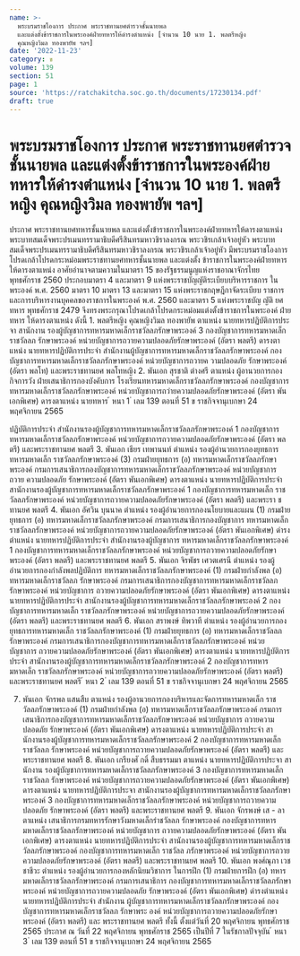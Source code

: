 ```yaml
---
name: >-
  พระบรมราชโองการ ประกาศ พระราชทานยศตำรวจชั้นนายพล
  และแต่งตั้งข้าราชการในพระองค์ฝ่ายทหารให้ดำรงตำแหน่ง [จำนวน 10 นาย 1. พลตรีหญิง
  คุณหญิงวิมล ทองพายัพ ฯลฯ]
date: '2022-11-23'
category: ข
volume: 139
section: 51
page: 1
source: 'https://ratchakitcha.soc.go.th/documents/17230134.pdf'
draft: true
---
```


# พระบรมราชโองการ ประกาศ พระราชทานยศตำรวจชั้นนายพล และแต่งตั้งข้าราชการในพระองค์ฝ่ายทหารให้ดำรงตำแหน่ง [จำนวน 10 นาย 1. พลตรีหญิง คุณหญิงวิมล ทองพายัพ ฯลฯ]

ประกาศ พระราชทานยศทหารชั้นนายพล และแต่งตั้งข้าราชการในพระองค์ฝ่ายทหารให้ดารงตาแหน่ง พระบาทสมเด็จพระปรเมนทรรามาธิบดีศรีสินทรมหาวชิราลงกรณ พระวชิรเกล้าเจ้าอยู่หัว พระบาทสมเด็จพระปรเมนทรรามาธิบดีศรีสินทรมหาวชิราลงกรณ พระวชิรเกล้าเจ้าอยู่หัว มีพระบรมราชโองการโปรดเกล้าโปรดกระหม่อมพระราชทานยศทหารชั้นนายพล และแต่งตั้ง ข้าราชการในพระองค์ฝ่ายทหารให้ดารงตาแหน่ง อาศัยอำนาจตามความในมาตรา 15 ของรัฐธรรมนูญแห่งราชอาณาจักรไทย พุทธศักราช 2560 ประกอบมาตรา 4 และมาตรา 9 แห่งพระราชบัญญัติระเบียบบริหารราชการ ในพระองค์ พ.ศ. 2560 มาตรา 10 มาตรา 13 และมาตรา 15 แห่งพระราชกฤษฎีกาจัดระเบียบ ราชการและการบริหารงานบุคคลของราชการในพระองค์ พ.ศ. 2560 และมาตรา 5 แห่งพระราชบัญ ญัติ ยศทหาร พุทธศักราช 2479 จึงทรงพระกรุณาโปรดเกล้าโปรดกระหม่อมแต่งตั้งข้าราชการในพระองค์ ฝ่ายทหาร ให้ดารงตาแหน่ง ดังนี้ 1. พลตรีหญิง คุณหญิงวิมล ทองพายัพ ตาแหน่ง นายทหารปฏิบัติการประจา สานักงาน รองผู้บัญชาการทหารมหาดเล็กราชวัลลภรักษาพระองค์ 3 กองบัญชาการทหารมหาดเล็กราชวัลลภ รักษาพระองค์ หน่วยบัญชาการถวายความปลอดภัยรักษาพระองค์ (อัตรา พลตรี) ดารงตาแหน่ง นายทหารปฏิบัติการประจำ สำนักงานผู้บัญชาการทหารมหาดเล็กราชวัลลภรักษาพระองค์ กองบัญชาการทหารมหาดเล็กราชวัลลภรักษาพระองค์ หน่วยบัญชาการถวายค วามปลอดภัย รักษาพระองค์ (อัตรา พลโท) และพระราชทานยศ พลโทหญิง 2. พันเอก สุรชาติ ต่างศรี ตาแหน่ง ผู้อานวยการกองกิจการวัง ฝ่ายเสนาธิการกองบังคับการ โรงเรียนทหารมหาดเล็กราชวัลลภรักษาพระองค์ กองบัญชาการทหารมหาดเล็กราชวัลลภรักษาพระองค์ หน่วยบัญชาการถวำยความปลอดภัยรักษาพระองค์ (อัตรา พันเอกพิเศษ) ดารงตาแหน่ง นายทหาร ้ หนา 1 ่ เลม 139 ตอนที่ 51 ข ราชกิจจานุเบกษา 24 พฤศจิกายน 2565

ปฏิบัติการประจำ สำนักงานรองผู้บัญชาการทหารมหาดเล็กราชวัลลภรักษาพระองค์ 1 กองบัญชาการ ทหารมหาดเล็กราชวัลลภรักษาพระองค์ หน่วยบัญชาการถวายความปลอดภัยรักษาพระองค์ (อัตรา พลตรี) และพระราชทานยศ พลตรี 3. พันเอก เธียร เทพานนท์ ตำแหน่ง รองผู้อำนวยการกองยุทธการทหารมหาดเล็ก ราชวัลลภรักษาพระองค์ (3) กรมฝ่ายยุทธการ (อ) ทหารมหาดเล็กราชวัลลภรักษาพระองค์ กรมการเสนาธิการกองบัญชาการทหารมหาดเล็กราชวัลลภรักษาพระองค์ หน่วยบัญชาการ ถวาย ความปลอดภัย รักษาพระองค์ (อัตรา พันเอกพิเศษ) ดารงตาแหน่ง นายทหารปฏิบัติการประจำ สานักงานรองผู้บัญชาการทหารมหาดเล็กราชวัลลภรักษาพระองค์ 1 กองบัญชาการทหารมหาดเล็ก ราชวัลลภรักษาพระองค์ หน่วยบัญชาการถวายความปลอดภัยรักษาพระองค์ (อัตรา พลตรี) และพระรา ชทานยศ พลตรี 4. พันเอก อัศวิน บุนนาค ตำแหน่ง รองผู้อำนวยการกองนโยบายและแผน (1) กรมฝ่ายยุทธการ (อ) ทหารมหาดเล็กราชวัลลภรักษาพระองค์ กรมการเสนาธิการกองบัญชาการ ทหารมหาดเล็กราชวัลลภรักษาพระองค์ หน่วยบัญชาการถวายความปลอดภัยรักษาพระองค์ (อัตรา พันเอกพิเศษ) ดำรงตำแหน่ง นายทหารปฏิบัติการประจำ สำนักงานรองผู้บัญชาการ ทหารมหาดเล็กราชวัลลภรักษาพระองค์ 1 กองบัญชาการทหารมหาดเล็กราชวัลลภรักษาพระองค์ หน่วยบัญชาการถวายความปลอดภัยรักษาพระองค์ (อัตรา พลตรี) และพระราชทานยศ พลตรี 5. พันเอก จิรพัชร เศวตเศรนี ตำแหน่ง รองผู้อำนวยการกองกำลังพลปฏิบัติการ ทหารมหาดเล็กราชวัลลภรักษาพระองค์ (1) กรมฝ่ายกำลังพล (อ) ทหารมหาดเล็กราชวัลลภ รักษาพระองค์ กรมการเสนาธิการกองบัญชาการทหารมหาดเล็กราชวัลลภรักษาพระองค์ หน่วยบัญชาการ ถวายความปลอดภัยรักษาพระองค์ (อัตรา พันเอกพิเศษ) ดารงตาแหน่ง นายทหารปฏิบัติการประจำ สานักงานรองผู้บัญชาการทหารมหาดเล็กราชวัลลภรักษาพระองค์ 2 กองบัญชาการทหารมหาดเล็ก ราชวัลลภรักษาพระองค์ หน่วยบัญชาการถวายความปลอดภัยรักษาพระองค์ (อัตรา พลตรี) และพระราชทานยศ พลตรี 6. พันเอก สราพงษ์ ทิพวาที ตำแหน่ง รองผู้อำนวยการกองยุทธการทหารมหาดเล็ก ราชวัลลภรักษาพระองค์ (1) กรมฝ่ายยุทธการ (อ) ทหารมหาดเล็กราชวัลลภรักษาพระองค์ กรมการเสนาธิการกองบัญชาการทหารมหาดเล็กราชวัลลภรักษาพระองค์ หน่วยบัญชาการ ถวายความปลอดภัยรักษาพระองค์ (อัตรา พันเอกพิเศษ) ดารงตาแหน่ง นายทหารปฏิบัติการประจำ สานักงานรองผู้บัญชาการทหารมหาดเล็กราชวัลลภรักษาพระองค์ 2 กองบัญชาการทหารมหาดเล็ก ราชวัลลภรักษาพระองค์ หน่วยบัญชาการถวายความปลอดภัยรักษาพระองค์ (อัตรา พลตรี) และพระราชทานยศ พลตรี ้ หนา 2 ่ เลม 139 ตอนที่ 51 ข ราชกิจจานุเบกษา 24 พฤศจิกายน 2565

7. พันเอก จักรพล แสนสืบ ตาแหน่ง รองผู้อานวยการกองบริหารและจัดการทหารมหาดเล็ก ราชวัลลภรักษาพระองค์ (1) กรมฝ่ายกำลังพล (อ) ทหารมหาดเล็กราชวัลลภรักษาพระองค์ กรมการเสนาธิการกองบัญชาการทหารมหาดเล็กราชวัลลภรักษาพระองค์ หน่วยบัญชาการ ถวายความปลอดภัย รักษาพระองค์ (อัตรา พันเอกพิเศษ) ดารงตาแหน่ง นายทหารปฏิบัติการประจำ สานักงานรองผู้บัญชาการทหารมหาดเล็กราชวัลลภรักษาพระองค์ 2 กองบัญชาการทหารมหาดเล็ก ราชวัลลภ รักษาพระองค์ หน่วยบัญชาการถวายความปลอดภัยรักษาพระองค์ (อัตรา พลตรี) และพระราชทานยศ พลตรี 8. พันเอก เกรียงศั กดิ์ สืบธรรมมา ตาแหน่ง นายทหารปฏิบัติการประจา สานักงาน รองผู้บัญชาการทหารมหาดเล็กราชวัลลภรักษาพระองค์ 3 กองบัญชาการทหารมหาดเล็กราชวัลลภ รักษาพระองค์ หน่วยบัญชาการถวายความปลอดภัยรักษาพระองค์ (อัตรา พันเอกพิเศษ) ดารงตาแหน่ง นายทหารปฏิบัติการประจา สานักงานรองผู้บัญชาการทหารมหาดเล็กราชวัลลภรักษาพระองค์ 3 กองบัญชาการทหารมหาดเล็กราชวัลลภรักษาพระองค์ หน่วยบัญชาการถวายความปลอดภัย รักษาพระองค์ (อัตรา พลตรี) และพระราชทานยศ พลตรี 9. พันเอก จักรพงษ์ เส - ลา ตาแหน่ง เสนาธิการกรมทหารรักษาวังมหาดเล็กรำชวัลลภ รักษาพระองค์ กองบัญชาการทหารมหาดเล็กราชวัลลภรักษาพระองค์ หน่วยบัญชาการ ถวายความปลอดภัยรักษาพระองค์ (อัตรา พันเอกพิเศษ) ดารงตาแหน่ง นายทหารปฏิบัติการประจำ สานักงานรองผู้บัญชาการทหารมหาดเล็กราชวัลลภรักษาพระองค์ กองบัญชาการทหารมหาดเล็ก ราชวัลล ภรักษาพระองค์ หน่วยบัญชาการถวายความปลอดภัยรักษาพระองค์ (อัตรา พลตรี) และพระราชทานยศ พลตรี 10. พันเอก พงศ์ณุภา เวชชาชีวะ ตำแหน่ง รองผู้อำนวยการกองหลักนิยมวิชาการ ในการฝึก (1) กรมฝ่ายการฝึก (อ) ทหารมหาดเล็กราชวัลลภรักษาพระองค์ กรมการเสนาธิการ กองบัญชาการทหารมหาดเล็กราชวัลลภรักษาพระองค์ หน่วยบัญชาการถวายความปลอดภัย รักษาพระองค์ (อัตรา พันเอกพิเศษ) ดำรงตำแหน่ง นายทหารปฏิบัติการประจำ สำนักงาน ผู้บัญชาการทหารมหาดเล็กราชวัลลภรักษาพระองค์ กองบัญชาการทหารมหาดเล็กราชวัลลภ รักษาพระ องค์ หน่วยบัญชาการถวายความปลอดภัยรักษาพระองค์ (อัตรา พลตรี) และ พระราชทานยศ พลตรี ทั้งนี้ ตั้งแต่วันที่ 20 พฤศจิกายน พุทธศักราช 2565 ประกาศ ณ วันที่ 22 พฤศจิกายน พุทธศักราช 2565 เป็นปีที่ 7 ในรัชกาลปัจจุบัน ้ หนา 3 ่ เลม 139 ตอนที่ 51 ข ราชกิจจานุเบกษา 24 พฤศจิกายน 2565
